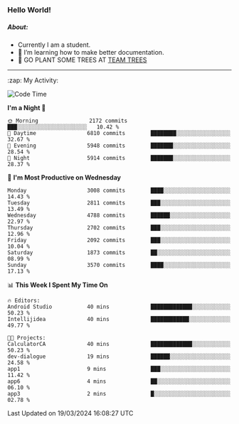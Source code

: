 ### Hello World!

##### About:
- Currently I am a student.
- 🌱 I’m learning how to make better documentation.
- 🌱 GO PLANT SOME TREES AT [TEAM TREES](https://teamtrees.org/)

---
  <summary>:zap: My Activity:</summary>
  
<!--START_SECTION:waka-->
![Code Time](http://img.shields.io/badge/Code%20Time-1%2C302%20hrs%2057%20mins-blue)

**I'm a Night 🦉** 

```text
🌞 Morning                2172 commits        ███░░░░░░░░░░░░░░░░░░░░░░   10.42 % 
🌆 Daytime                6810 commits        ████████░░░░░░░░░░░░░░░░░   32.67 % 
🌃 Evening                5948 commits        ███████░░░░░░░░░░░░░░░░░░   28.54 % 
🌙 Night                  5914 commits        ███████░░░░░░░░░░░░░░░░░░   28.37 % 
```
📅 **I'm Most Productive on Wednesday** 

```text
Monday                   3008 commits        ████░░░░░░░░░░░░░░░░░░░░░   14.43 % 
Tuesday                  2811 commits        ███░░░░░░░░░░░░░░░░░░░░░░   13.49 % 
Wednesday                4788 commits        ██████░░░░░░░░░░░░░░░░░░░   22.97 % 
Thursday                 2702 commits        ███░░░░░░░░░░░░░░░░░░░░░░   12.96 % 
Friday                   2092 commits        ███░░░░░░░░░░░░░░░░░░░░░░   10.04 % 
Saturday                 1873 commits        ██░░░░░░░░░░░░░░░░░░░░░░░   08.99 % 
Sunday                   3570 commits        ████░░░░░░░░░░░░░░░░░░░░░   17.13 % 
```


📊 **This Week I Spent My Time On** 

```text
🔥 Editors: 
Android Studio           40 mins             █████████████░░░░░░░░░░░░   50.23 % 
Intellijidea             40 mins             ████████████░░░░░░░░░░░░░   49.77 % 

🐱‍💻 Projects: 
CalculatorCA             40 mins             █████████████░░░░░░░░░░░░   50.23 % 
dev-dialogue             19 mins             ██████░░░░░░░░░░░░░░░░░░░   24.58 % 
app1                     9 mins              ███░░░░░░░░░░░░░░░░░░░░░░   11.42 % 
app6                     4 mins              ██░░░░░░░░░░░░░░░░░░░░░░░   06.10 % 
app3                     2 mins              █░░░░░░░░░░░░░░░░░░░░░░░░   02.78 % 
```


 Last Updated on 19/03/2024 16:08:27 UTC
<!--END_SECTION:waka-->

